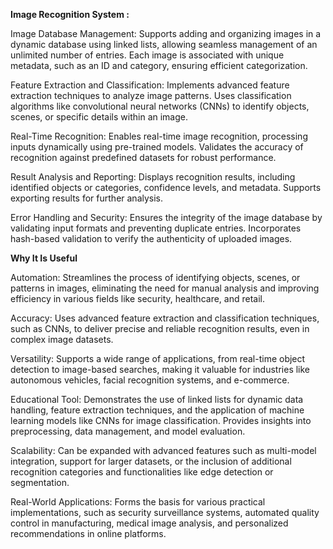 **Image Recognition System :**

Image Database Management: Supports adding and organizing images in a dynamic database using linked lists, allowing seamless management of an unlimited number of entries. Each image is associated with unique metadata, such as an ID and category, ensuring efficient categorization.

Feature Extraction and Classification: Implements advanced feature extraction techniques to analyze image patterns. Uses classification algorithms like convolutional neural networks (CNNs) to identify objects, scenes, or specific details within an image.

Real-Time Recognition: Enables real-time image recognition, processing inputs dynamically using pre-trained models. Validates the accuracy of recognition against predefined datasets for robust performance.

Result Analysis and Reporting: Displays recognition results, including identified objects or categories, confidence levels, and metadata. Supports exporting results for further analysis.

Error Handling and Security: Ensures the integrity of the image database by validating input formats and preventing duplicate entries. Incorporates hash-based validation to verify the authenticity of uploaded images.



**Why It Is Useful**

Automation: Streamlines the process of identifying objects, scenes, or patterns in images, eliminating the need for manual analysis and improving efficiency in various fields like security, healthcare, and retail.

Accuracy: Uses advanced feature extraction and classification techniques, such as CNNs, to deliver precise and reliable recognition results, even in complex image datasets.

Versatility: Supports a wide range of applications, from real-time object detection to image-based searches, making it valuable for industries like autonomous vehicles, facial recognition systems, and e-commerce.

Educational Tool: Demonstrates the use of linked lists for dynamic data handling, feature extraction techniques, and the application of machine learning models like CNNs for image classification. Provides insights into preprocessing, data management, and model evaluation.

Scalability: Can be expanded with advanced features such as multi-model integration, support for larger datasets, or the inclusion of additional recognition categories and functionalities like edge detection or segmentation.

Real-World Applications: Forms the basis for various practical implementations, such as security surveillance systems, automated quality control in manufacturing, medical image analysis, and personalized recommendations in online platforms.
